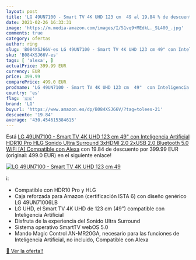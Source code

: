 ```yaml
---
layout: post
title: 'LG 49UN7100 - Smart TV 4K UHD 123 cm  49 al 19.84 % de descuento'
date: 2021-02-26 16:33:31
image: 'https://m.media-amazon.com/images/I/51vq9+MEdkL._SL400_.jpg'
comments: true
category: ofertas
author: ring
slug: 'B084XSJ66V-es LG 49UN7100 - Smart TV 4K UHD 123 cm 49" con Inteligencia...'
sku: 'B084XSJ66V-es'
tags: [ 'alexa', ]
actualPrice: 399.99 EUR
currency: EUR
price: 399.99
comparePrice: 499.0 EUR
prodname: 'LG 49UN7100 - Smart TV 4K UHD 123 cm  49"  con Inteligencia Artificial  HDR10 Pro  HLG  Sonido Ultra Surround  3xHDMI 2.0  2xUSB 2.0  Bluetooth 5.0  WiFi [A]  Compatible con Alexa'
country: 'es'
flag: '🇪🇸'
brand: 'LG'
buyurl: 'https://www.amazon.es/dp/B084XSJ66V/?tag=tolees-21'
descuento: '19.84'
average: '430.454615384615'
---
```


Está [LG 49UN7100 - Smart TV 4K UHD 123 cm  49"  con Inteligencia Artificial  HDR10 Pro  HLG  Sonido Ultra Surround  3xHDMI 2.0  2xUSB 2.0  Bluetooth 5.0  WiFi [A]  Compatible con Alexa](https://www.amazon.es/dp/B084XSJ66V/?tag=tolees-21) con 19.84 de descuento por 399.99 EUR (original: 499.0 EUR) en el siguiente enlace!

[![LG 49UN7100 - Smart TV 4K UHD 123 cm  49](https://m.media-amazon.com/images/I/51vq9+MEdkL._SL400_.jpg)](https://www.amazon.es/dp/B084XSJ66V/?tag=tolees-21)

ℹ️:

- Compatible con HDR10 Pro y HLG
- Caja reforzada para Amazon (certificación ISTA 6) con diseño genérico LG 49UN71006LB
- LG UHD, el Smart TV 4K UHD de 123 cm (49") compatible con Inteligencia Artificial
- Disfruta de la experiencia del Sonido Ultra Surround
- Sistema operativo SmartTV webOS 5.0
- Mando Magic Control AN-MR20GA, necesario para las funciones de Inteligencia Artificial, no incluido, Compatible con Alexa

[🛒 Ver la oferta!!](https://www.amazon.es/dp/B084XSJ66V/?tag=tolees-21)
